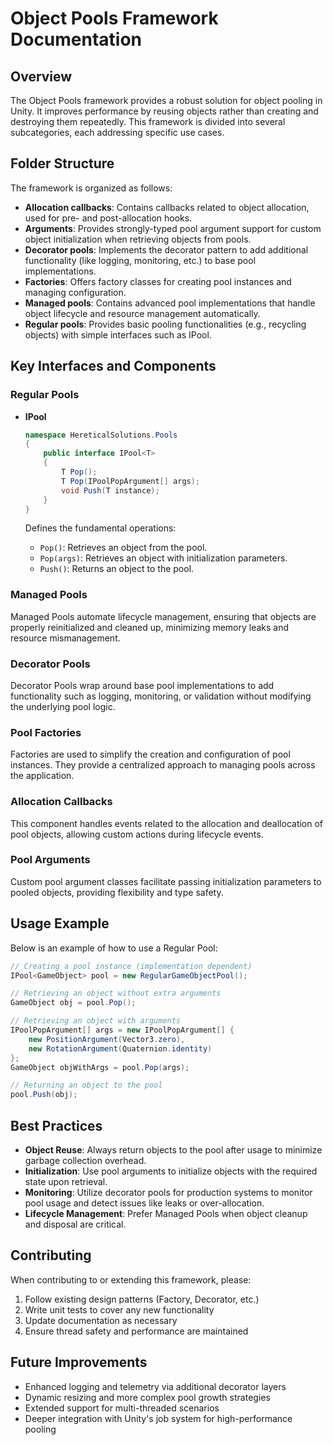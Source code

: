 # Object Pools Framework Documentation

## Overview

The Object Pools framework provides a robust solution for object pooling in Unity. It improves performance by reusing objects rather than creating and destroying them repeatedly. This framework is divided into several subcategories, each addressing specific use cases.

## Folder Structure

The framework is organized as follows:

- **Allocation callbacks**: Contains callbacks related to object allocation, used for pre- and post-allocation hooks.
- **Arguments**: Provides strongly-typed pool argument support for custom object initialization when retrieving objects from pools.
- **Decorator pools**: Implements the decorator pattern to add additional functionality (like logging, monitoring, etc.) to base pool implementations.
- **Factories**: Offers factory classes for creating pool instances and managing configuration.
- **Managed pools**: Contains advanced pool implementations that handle object lifecycle and resource management automatically.
- **Regular pools**: Provides basic pooling functionalities (e.g., recycling objects) with simple interfaces such as IPool<T>.

## Key Interfaces and Components

### Regular Pools

- **IPool<T>**

  ```csharp
  namespace HereticalSolutions.Pools
  {
      public interface IPool<T>
      {
          T Pop();
          T Pop(IPoolPopArgument[] args);
          void Push(T instance);
      }
  }
  ```

  Defines the fundamental operations:
  - `Pop()`: Retrieves an object from the pool.
  - `Pop(args)`: Retrieves an object with initialization parameters.
  - `Push()`: Returns an object to the pool.

### Managed Pools

Managed Pools automate lifecycle management, ensuring that objects are properly reinitialized and cleaned up, minimizing memory leaks and resource mismanagement.

### Decorator Pools

Decorator Pools wrap around base pool implementations to add functionality such as logging, monitoring, or validation without modifying the underlying pool logic.

### Pool Factories

Factories are used to simplify the creation and configuration of pool instances. They provide a centralized approach to managing pools across the application.

### Allocation Callbacks

This component handles events related to the allocation and deallocation of pool objects, allowing custom actions during lifecycle events.

### Pool Arguments

Custom pool argument classes facilitate passing initialization parameters to pooled objects, providing flexibility and type safety.

## Usage Example

Below is an example of how to use a Regular Pool:

```csharp
// Creating a pool instance (implementation dependent)
IPool<GameObject> pool = new RegularGameObjectPool();

// Retrieving an object without extra arguments
GameObject obj = pool.Pop();

// Retrieving an object with arguments
IPoolPopArgument[] args = new IPoolPopArgument[] {
    new PositionArgument(Vector3.zero),
    new RotationArgument(Quaternion.identity)
};
GameObject objWithArgs = pool.Pop(args);

// Returning an object to the pool
pool.Push(obj);
```

## Best Practices

- **Object Reuse**: Always return objects to the pool after usage to minimize garbage collection overhead.
- **Initialization**: Use pool arguments to initialize objects with the required state upon retrieval.
- **Monitoring**: Utilize decorator pools for production systems to monitor pool usage and detect issues like leaks or over-allocation.
- **Lifecycle Management**: Prefer Managed Pools when object cleanup and disposal are critical.

## Contributing

When contributing to or extending this framework, please:

1. Follow existing design patterns (Factory, Decorator, etc.)
2. Write unit tests to cover any new functionality
3. Update documentation as necessary
4. Ensure thread safety and performance are maintained

## Future Improvements

- Enhanced logging and telemetry via additional decorator layers
- Dynamic resizing and more complex pool growth strategies
- Extended support for multi-threaded scenarios
- Deeper integration with Unity's job system for high-performance pooling
